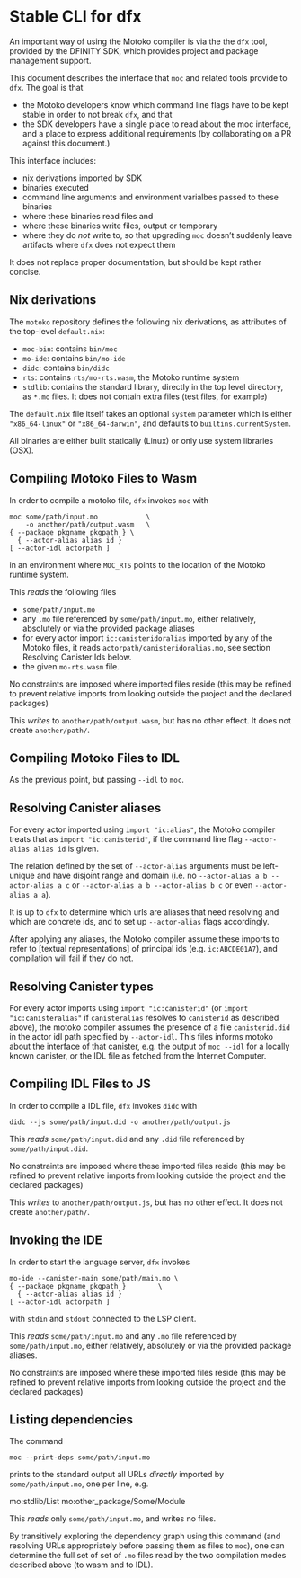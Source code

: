 Stable CLI for dfx
==================

An important way of using the Motoko compiler is via the the `dfx` tool,
provided by the DFINITY SDK, which provides project and package management
support.

This document describes the interface that `moc` and related tools provide to
`dfx`. The goal is that
 * the Motoko developers know which command line flags have to
   be kept stable in order to not break `dfx`, and that
 * the SDK developers have a single place to read about the moc interface, and
   a place to express additional requirements (by collaborating on a PR against
   this document.)

This interface includes:
 * nix derivations imported by SDK
 * binaries executed
 * command line arguments and environment varialbes passed to these binaries
 * where these binaries read files and
 * where these binaries write files, output or temporary
 * where they do _not_ write to, so that upgrading `moc` doesn’t suddenly leave
   artifacts where `dfx` does not expect them

It does not replace proper documentation, but should be kept rather concise.

Nix derivations
---------------

The `motoko` repository defines the following nix derivations, as attributes of
the top-level `default.nix`:

* `moc-bin`: contains `bin/moc`
* `mo-ide`: contains `bin/mo-ide`
* `didc`: contains `bin/didc`
* `rts`: contains `rts/mo-rts.wasm`, the Motoko runtime system
* `stdlib`: contains the standard library, directly in the top level directory,
  as `*.mo` files. It does not contain extra files (test files, for example)

The `default.nix` file itself takes an optional `system` parameter which is
either `"x86_64-linux"` or `"x86_64-darwin"`, and defaults to
`builtins.currentSystem`.

All binaries are either built statically (Linux) or only use system libraries (OSX).

Compiling Motoko Files to Wasm
------------------------------

In order to compile a motoko file, `dfx` invokes `moc` with

    moc some/path/input.mo            \
        -o another/path/output.wasm   \
	{ --package pkgname pkgpath } \
      { --actor-alias alias id }
	[ --actor-idl actorpath ]

in an environment where `MOC_RTS` points to the location of the Motoko runtime system.

This _reads_ the following files
 * `some/path/input.mo`
 * any `.mo` file referenced by `some/path/input.mo`, either relatively, absolutely or via the provided package aliases
 * for every actor import `ic:canisteridoralias` imported by any of the Motoko files, it reads `actorpath/canisteridoralias.mo`, see section Resolving Canister Ids below.
 * the given `mo-rts.wasm` file.

No constraints are imposed where imported files reside (this may be refined to prevent relative imports from looking outside the project and the declared packages)

This _writes_ to `another/path/output.wasm`, but has no other effect. It does
not create `another/path/`.

Compiling Motoko Files to IDL
-----------------------------

As the previous point, but passing `--idl` to `moc`.


Resolving Canister aliases
--------------------------

For every actor imported using `import "ic:alias"`, the Motoko compiler treats that as `import "ic:canisterid"`, if the command line flag `--actor-alias alias id` is given.

The relation defined by the set of `--actor-alias` arguments must be left-unique and have disjoint range and domain (i.e. no `--actor-alias a b --actor-alias a c` or `--actor-alias a b --actor-alias b c` or even `--actor-alias a a`).

It is up to `dfx` to determine which urls are aliases that need resolving and which are concrete ids, and to set up `--actor-alias` flags accordingly.

After applying any aliases, the Motoko compiler assume these imports to refer to [textual representations] of principal ids (e.g. `ic:ABCDE01A7`), and compilation will fail if they do not.

[textual representation]: https://docs.dfinity.systems/spec/public/#textual-ids

Resolving Canister types
------------------------

For every actor imports using `import "ic:canisterid"` (or `import "ic:canisteralias"` if `canisteralias` resolves to `canisterid` as described above), the motoko compiler assumes the presence of a file `canisterid.did` in the actor idl path specified by `--actor-idl`. This files informs motoko about the interface of that canister, e.g. the output of `moc --idl` for a locally known canister, or the IDL file as fetched from the Internet Computer.

Compiling IDL Files to JS
-------------------------

In order to compile a IDL file, `dfx` invokes `didc` with

    didc --js some/path/input.did -o another/path/output.js

This _reads_ `some/path/input.did` and any `.did` file referenced by
`some/path/input.did`.

No constraints are imposed where these imported files reside (this may be refined to prevent relative imports from looking outside the project and the declared packages)

This _writes_ to `another/path/output.js`, but has no other effect. It does
not create `another/path/`.

Invoking the IDE
----------------

In order to start the language server, `dfx` invokes

    mo-ide --canister-main some/path/main.mo \
	{ --package pkgname pkgpath }        \
      { --actor-alias alias id }
	[ --actor-idl actorpath ]

with `stdin` and `stdout` connected to the LSP client.


This _reads_ `some/path/input.mo` and any `.mo` file referenced by
`some/path/input.mo`, either relatively, absolutely or via the provided package aliases.

No constraints are imposed where these imported files reside (this may be refined to prevent relative imports from looking outside the project and the declared packages)

Listing dependencies
--------------------

The command

    moc --print-deps some/path/input.mo

prints to the standard output all URLs _directly_ imported by
`some/path/input.mo`, one per line, e.g.

   mo:stdlib/List
   mo:other_package/Some/Module


This _reads_ only `some/path/input.mo`, and writes no files.

By transitively exploring the dependency graph using this command (and
resolving URLs appropriately before passing them as files to `moc`), one can
determine the full set of set of `.mo` files read by the two compilation modes
described above (to wasm and to IDL).
